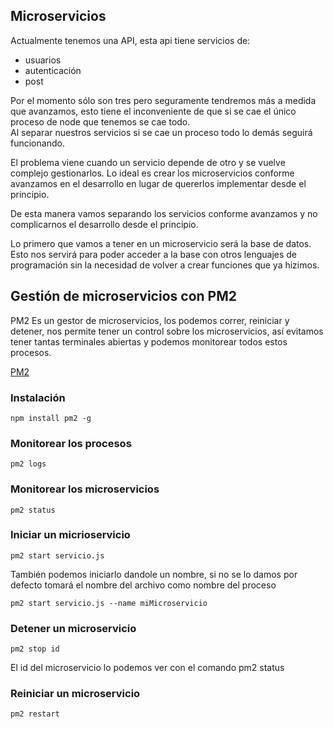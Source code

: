 ## Microservicios

Actualmente tenemos una API, esta api tiene servicios de:  
- usuarios  
- autenticación  
- post  

Por el momento sólo son tres pero seguramente tendremos más a medida que avanzamos, esto tiene el inconveniente de que si se cae el único proceso de node que tenemos se cae todo.  
Al separar nuestros servicios si se cae un proceso todo lo demás seguirá funcionando.  

El problema viene cuando un servicio depende de otro y se vuelve complejo gestionarlos. Lo ideal es crear los microservicios conforme avanzamos en el desarrollo en lugar de quererlos implementar desde el principio.  

De esta manera vamos separando los servicios conforme avanzamos y no complicarnos el desarrollo desde el principio.  

Lo primero que vamos a tener en un microservicio será la base de datos. Esto nos servirá para poder acceder a la base con otros lenguajes de programación sin la necesidad de volver a crear funciones que ya hizimos.

## Gestión de microservicios con PM2  

PM2 Es un gestor de microservicios, los podemos correr, reiniciar y detener, nos permite tener un control sobre los microservicios, así evitamos tener tantas terminales abiertas y podemos monitorear todos estos procesos.

[PM2](https://pm2.keymetrics.io/)  

### Instalación
```
npm install pm2 -g
```

### Monitorear los procesos
```
pm2 logs
```

### Monitorear los microservicios
```
pm2 status
```

### Iniciar un micrioservicio
```
pm2 start servicio.js
```  
También podemos iniciarlo dandole un nombre, si no se lo damos por defecto tomará el nombre del archivo como nombre del proceso  

```
pm2 start servicio.js --name miMicroservicio
```  

### Detener un microservicio
```
pm2 stop id
```  
El id del microservicio lo podemos ver con el comando  pm2 status

### Reiniciar un microservicio
```
pm2 restart
```

